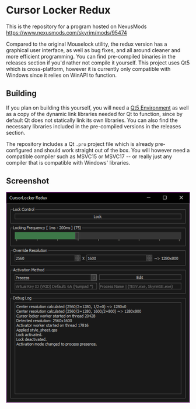 # Cursor Locker Redux

This is the repository for a program hosted on NexusMods https://www.nexusmods.com/skyrim/mods/95474

Compared to the original Mouselock utility, the redux version has a graphical user interface, as well as bug fixes, and all around cleaner and more efficient programming. You can find pre-compiled binaries in the releases section if you'd rather not compile it yourself. This project uses Qt5 which is cross-platform, however it is currently only compatible with Windows since it relies on WinAPI to function.


## Building
If you plan on building this yourself, you will need a [Qt5 Environment](https://www.qt.io/download-open-source) as well as a copy of the dynamic link libraries needed for Qt to function, since by default Qt does not statically link its own libraries. You can also find the necessary libraries included in the pre-compiled versions in the releases section.

The repository includes a Qt `.pro` project file which is already pre-configured and should work straight out of the box. You will however need a compatible compiler such as MSVC15 or MSVC17 -- or really just any compiler that is compatible with Windows' libraries.

## Screenshot
![](screenshots/screenshot-1.png?raw=true)
